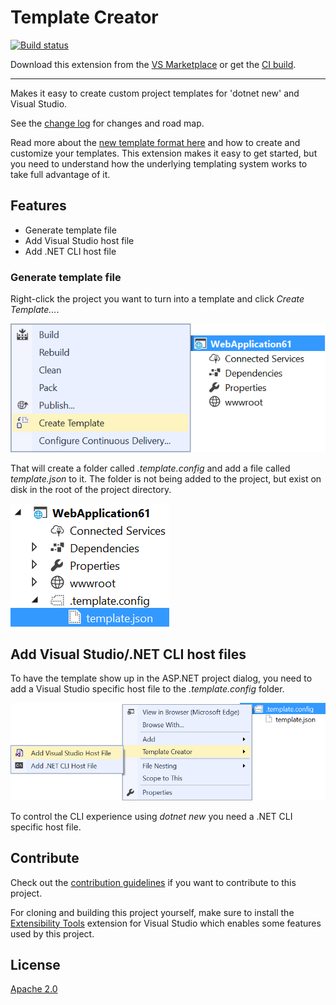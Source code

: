 # Template Creator

[![Build status](https://ci.appveyor.com/api/projects/status/p5ou4mbj7248lqho?svg=true)](https://ci.appveyor.com/project/madskristensen/templatecreator)

Download this extension from the [VS Marketplace](https://marketplace.visualstudio.com/items?itemName=MadsKristensen.TemplateCreator)
or get the [CI build](http://vsixgallery.com/extension/49719076-63de-4191-8f25-470f5fb3b6cb/).

---------------------------------------

Makes it easy to create custom project templates for 'dotnet new' and Visual Studio.

See the [change log](CHANGELOG.md) for changes and road map.

Read more about the [new template format here](https://blogs.msdn.microsoft.com/dotnet/2017/04/02/how-to-create-your-own-templates-for-dotnet-new/) and how to create and customize your templates. This extension makes it easy to get started, but you need to understand how the underlying templating system works to take full advantage of it.

## Features

- Generate template file
- Add Visual Studio host file
- Add .NET CLI host file

### Generate template file
Right-click the project you want to turn into a template and click *Create Template...*.

![Context menu project](art/context-menu-project.png)

That will create a folder called *.template.config* and add a file called *template.json* to it. The folder is not being added to the project, but exist on disk in the root of the project directory.

![Solution Explorer](art/solution-explorer.png)

## Add Visual Studio/.NET CLI host files
To have the template show up in the ASP.NET project dialog, you need to add a Visual Studio specific host file to the *.template.config* folder.

![Add host files](art/add-host-files.png)

To control the CLI experience using *dotnet new* you need a .NET CLI specific host file.

## Contribute
Check out the [contribution guidelines](.github/CONTRIBUTING.md)
if you want to contribute to this project.

For cloning and building this project yourself, make sure
to install the
[Extensibility Tools](https://visualstudiogallery.msdn.microsoft.com/ab39a092-1343-46e2-b0f1-6a3f91155aa6)
extension for Visual Studio which enables some features
used by this project.

## License
[Apache 2.0](LICENSE)